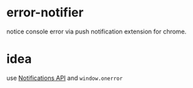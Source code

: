 # error-notifier
notice console error via push notification extension for chrome.

# idea
use [Notifications API](https://developer.mozilla.org/en-US/docs/Web/API/Notifications_API/Using_the_Notifications_API) and `window.onerror`
